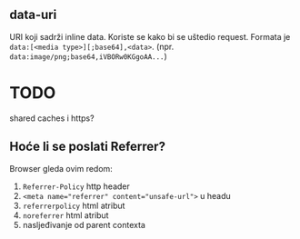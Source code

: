 ## data-uri
URI koji sadrži inline data. Koriste se kako bi se uštedio request.
Formata je `data:[<media type>][;base64],<data>`. (npr. `data:image/png;base64,iVBORw0KGgoAA...`)

# TODO
shared caches i https?


## Hoće li se poslati Referrer?
Browser gleda ovim redom:
1. `Referrer-Policy` http header
2. `<meta name="referrer" content="unsafe-url">` u headu
3. `referrerpolicy` html atribut
4. `noreferrer` html atribut
5. nasljeđivanje od parent contexta
